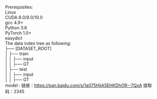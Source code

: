Prerequisites:\
Linux \
CUDA 8.0/9.0/10.0\
gcc 4.9+\
Python 3.6\
PyTorch 1.0+\
easydict\
The data index tree as following:\
├── [DATASET_ROOT]\
│   ├── train\
│   │   ├── input\
│   │   ├── GT\
│   ├── test\
│   │   ├── input\
│   │   ├── GT\
model : 链接：https://pan.baidu.com/s/1a075HjjA5EHKDhOR--7QxA  提取码：2345
